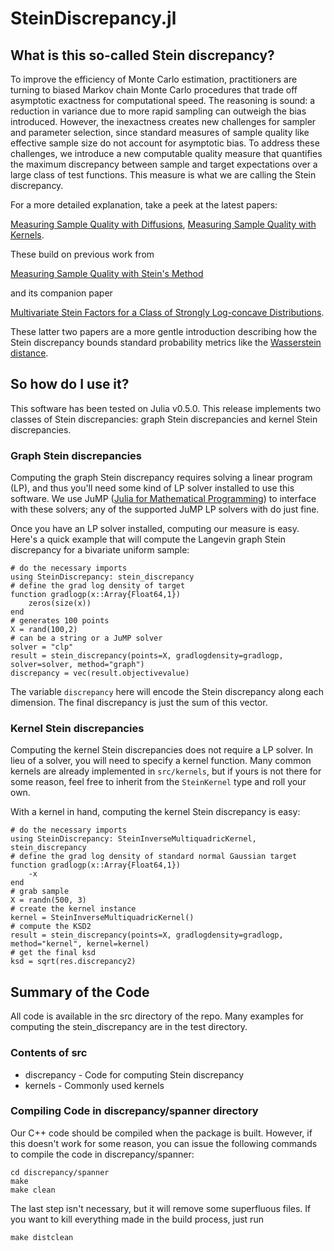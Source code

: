 # SteinDiscrepancy.jl

## What is this so-called Stein discrepancy?

To improve the efficiency of Monte Carlo estimation, practitioners are
turning to biased Markov chain Monte Carlo procedures that trade off
asymptotic exactness for computational speed. The reasoning is sound: a
reduction in variance due to more rapid sampling can outweigh the bias
introduced. However, the inexactness creates new challenges for sampler and
parameter selection, since standard measures of sample quality like
effective sample size do not account for asymptotic bias. To address these
challenges, we introduce a new computable quality measure that quantifies
the maximum discrepancy between sample and target expectations over a large
class of test functions. This measure is what we are calling the
Stein discrepancy.

For a more detailed explanation, take a peek at the latest papers:

[Measuring Sample Quality with Diffusions](https://arxiv.org/abs/1611.06972),
[Measuring Sample Quality with Kernels](https://arxiv.org/abs/1703.01717).

These build on previous work from

[Measuring Sample Quality with Stein's Method](http://arxiv.org/abs/1506.03039)

and its companion paper

[Multivariate Stein Factors for a Class of Strongly Log-concave
Distributions](http://arxiv.org/abs/1512.07392).

These latter two papers are a more gentle introduction describing how the
Stein discrepancy bounds standard probability metrics like the
[Wasserstein distance](https://en.wikipedia.org/wiki/Wasserstein_metric).

## So how do I use it?

This software has been tested on Julia v0.5.0. This release implements two
classes of Stein discrepancies: graph Stein discrepancies and kernel Stein
discrepancies.

### Graph Stein discrepancies

Computing the graph Stein discrepancy requires solving a linear program
(LP), and thus you'll need some kind of LP solver installed to use this
software. We use JuMP ([Julia for Mathematical
Programming](https://jump.readthedocs.org/en/latest/)) to interface with
these solvers; any of the supported JuMP LP solvers with do just fine.

Once you have an LP solver installed, computing our measure is easy.
Here's a quick example that will compute the Langevin graph Stein
discrepancy for a bivariate uniform sample:

```
# do the necessary imports
using SteinDiscrepancy: stein_discrepancy
# define the grad log density of target
function gradlogp(x::Array{Float64,1})
    zeros(size(x))
end
# generates 100 points
X = rand(100,2)
# can be a string or a JuMP solver
solver = "clp"
result = stein_discrepancy(points=X, gradlogdensity=gradlogp, solver=solver, method="graph")
discrepancy = vec(result.objectivevalue)
```

The variable `discrepancy` here will encode the Stein discrepancy along each
dimension. The final discrepancy is just the sum of this vector.

### Kernel Stein discrepancies

Computing the kernel Stein discrepancies does not require a LP solver. In
lieu of a solver, you will need to specify a kernel function. Many common
kernels are already implemented in `src/kernels`, but if yours is not there
for some reason, feel free to inherit from the `SteinKernel` type and roll
your own.

With a kernel in hand, computing the kernel Stein discrepancy is easy:

```
# do the necessary imports
using SteinDiscrepancy: SteinInverseMultiquadricKernel, stein_discrepancy
# define the grad log density of standard normal Gaussian target
function gradlogp(x::Array{Float64,1})
    -x
end
# grab sample
X = randn(500, 3)
# create the kernel instance
kernel = SteinInverseMultiquadricKernel()
# compute the KSD2
result = stein_discrepancy(points=X, gradlogdensity=gradlogp, method="kernel", kernel=kernel)
# get the final ksd
ksd = sqrt(res.discrepancy2)
```

## Summary of the Code

All code is available in the src directory of the repo. Many examples for
computing the stein_discrepancy are in the test directory.

### Contents of src

* discrepancy - Code for computing Stein discrepancy
* kernels - Commonly used kernels

### Compiling Code in discrepancy/spanner directory

Our C++ code should be compiled when the package is built. However,
if this doesn't work for some reason, you can issue the following
commands to compile the code in discrepancy/spanner:

```
cd discrepancy/spanner
make
make clean
```

The last step isn't necessary, but it will remove some superfluous
files. If you want to kill everything made in the build process, just run

```
make distclean
```